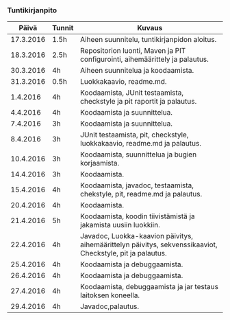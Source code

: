 ### Tuntikirjanpito
Päivä | Tunnit | Kuvaus
--------------- | ----- | ------
17.3.2016 | 1.5h | Aiheen suunnitelu, tuntikirjanpidon aloitus.
18.3.2016 | 2.5h | Repositorion luonti, Maven ja PIT configurointi, aihemäärittely ja palautus.
30.3.2016 | 4h | Aiheen suunnitelua ja koodaamista.
31.3.2016 | 0.5h | Luokkakaavio, readme.md.
1.4.2016 | 4h | Koodaamista, JUnit testaamista, checkstyle ja pit raportit ja palautus.
4.4.2016 | 4h | Koodaamista ja suunnittelua.
7.4.2016 | 3h | Koodaamista ja suunnittelua.
8.4.2016 | 3h | JUnit testaamista, pit, checkstyle, luokkakaavio, readme.md ja palautus.
10.4.2016 | 3h | Koodaamista, suunnittelua ja bugien korjaamista.
14.4.2016 | 3h | Koodaamista.
15.4.2016 | 4h | Koodaamista, javadoc, testaamista, chekstyle, pit, readme.md ja palautus.
20.4.2016 | 4h | Koodaamista.
21.4.2016 | 5h | Koodaamista, koodin tiivistämistä ja jakamista uusiin luokkiin.
22.4.2016 | 4h | Javadoc, Luokka-kaavion päivitys, aihemäärittelyn päivitys, sekvenssikaaviot, Checkstyle, pit ja palautus.
25.4.2016 | 4h | Koodaamista ja debuggaamista.
26.4.2016 | 4h | Koodaamista ja debuggaamista.
27.4.2016 | 4h | Koodaamista, debuggaamista ja jar testaus laitoksen koneella.
29.4.2016 | 4h | Javadoc,palautus.
